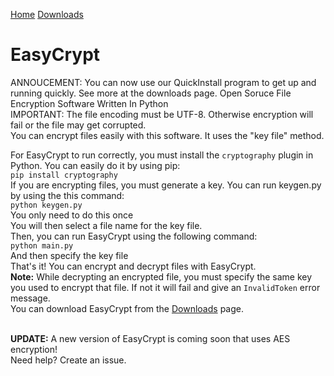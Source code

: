 <a href="https://restaurantcontroller.github.io/EasyCrypt/">Home</a> <a href="https://restaurantcontroller.github.io/EasyCrypt/downloads.html">Downloads</a>
<br>
# EasyCrypt
ANNOUCEMENT: You can now use our QuickInstall program to get up and running quickly. See more at the downloads page.
Open Soruce File Encryption Software Written In Python
<br>
IMPORTANT: The file encoding must be UTF-8. Otherwise encryption will fail or the file may get corrupted.
<br>
You can encrypt files easily with this software. It uses the "key file" method.
<br>

For EasyCrypt to run correctly, you must install the <code>cryptography</code> plugin in Python. You can easily do it by using pip:
<br>
<code>pip install cryptography</code>
<br>
If you are encrypting files, you must generate a key. You can run keygen.py by using the this command:
<br>
<code>python keygen.py</code>
<br>
You only need to do this once
<br>
You will then select a file name for the key file.
<br>
Then, you can run EasyCrypt using the following command:
<br>
<code>python main.py</code>
<br>
And then specify the key file
<br>
That's it! You can encrypt and decrypt files with EasyCrypt.
<br>
<b>Note:</b> While decrypting an encrypted file, you must specify the same key you used to encrypt that file. If not it will fail and give an <code>InvalidToken</code> error message.
<br>
You can download EasyCrypt from the <a href="https://restaurantcontroller.github.io/EasyCrypt/downloads.html">Downloads</a> page.

<br>
<b>UPDATE:</b> A new version of EasyCrypt is coming soon that uses AES encryption!
<br>
Need help? Create an issue.

